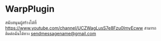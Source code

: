 # WarpPlugin
สนับสนุนผู้สร้างได้ที่ https://www.youtube.com/channel/UCZWagLusS7e8Fzu0ImyEcww
สามารถติดต่อฉันได้ทาง sendmessagename@gmail.com